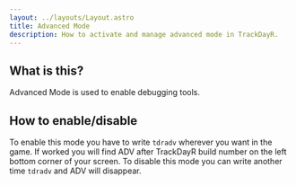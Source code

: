 ```yaml
---
layout: ../layouts/Layout.astro
title: Advanced Mode
description: How to activate and manage advanced mode in TrackDayR.
---
```


## What is this?

Advanced Mode is used to enable debugging tools.

## How to enable/disable

To enable this mode you have to write `tdradv` wherever you want in the game. If worked you will find ADV after TrackDayR build number on the left bottom corner of your screen. 
To disable this mode you can write another time `tdradv` and ADV will disappear.




